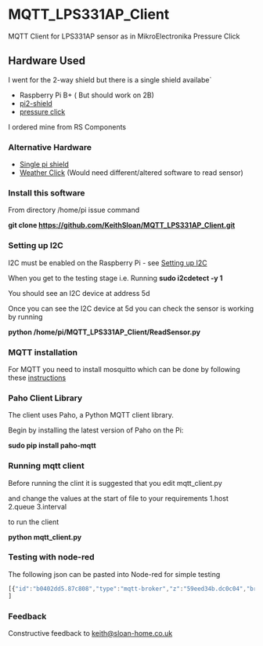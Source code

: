 # MQTT_LPS331AP_Client
MQTT Client for LPS331AP sensor as in MikroElectronika Pressure Click

## Hardware Used
I went for the 2-way shield but there is a single shield availabe`

* Raspberry Pi B+ ( But should work on 2B)
* [pi2-shield](http://www.mikroe.com/click/pi2-shield/)
* [pressure click](http://www.mikroe.com/click/pressure/)

I ordered mine from RS Components

### Alternative Hardware
* [Single pi shield](http://www.mikroe.com/click/pi-shield/)
* [Weather Click](http://www.mikroe.com/click/weather/)
(Would need different/altered software to read sensor)

### Install this software
From directory /home/pi issue command

**git clone https://github.com/KeithSloan/MQTT_LPS331AP_Client.git**

### Setting up I2C
I2C must be enabled on the Raspberry Pi - 
see [Setting up I2C](http://www.raspberrypi-spy.co.uk/2014/11/enabling-the-i2c-interface-on-the-raspberry-pi)

When you get to the testing stage i.e. Running 
**sudo i2cdetect -y 1**

You should see an I2C device at address 5d

Once you can see the I2C device at 5d you can check the sensor is working by running

**python /home/pi/MQTT_LPS331AP_Client/ReadSensor.py**

### MQTT installation

For MQTT you need to install mosquitto which can be done by following these [instructions](http://mosquitto.org/2013/01/mosquitto-debian-repository/)

### Paho Client Library

The client uses Paho, a Python MQTT client library.

Begin by installing the latest version of Paho on the Pi:

**sudo pip install paho-mqtt**


### Running mqtt client

Before running the clint it is suggested that you edit mqtt_client.py

and change the values at the start of file to your requirements
1.host
2.queue
3.interval

to run the client

**python mqtt_client.py**

### Testing with node-red

The following json can be pasted into Node-red for simple testing

```javascript
[{"id":"b0402dd5.87c808","type":"mqtt-broker","z":"59eed34b.dc0c04","broker":"localhost","port":"1883","clientid":"","usetls":false,"verifyservercert":true,"compatmode":true,"keepalive":"15","cleansession":true,"willTopic":"","willQos":"0","willRetain":null,"willPayload":"","birthTopic":"","birthQos":"0","birthRetain":null,"birthPayload":""},{"id":"265015c6.dd75da","type":"mqtt in","z":"59eed34b.dc0c04","name":"Sensor Queue","topic":"pi-one/sensor","broker":"b0402dd5.87c808","x":89,"y":419,"wires":[["d19ef67d.535c3"]]},{"id":"d19ef67d.535c3","type":"debug","z":"59eed34b.dc0c04","name":"","active":true,"console":"false","complete":"payload","x":349,"y":445,"wires":[]}
]
```

### Feedback
Constructive feedback to keith@sloan-home.co.uk
